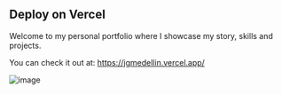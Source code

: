 
## Deploy on Vercel

Welcome to my personal portfolio where I showcase my story, skills and projects.

You can check it out at:
<a href="https://jgmedellin.vercel.app/" target="_blank">https://jgmedellin.vercel.app/</a>

![image](https://github.com/thegera4/nextjs-portfolio/assets/84020433/3a7bdc6c-78b9-4d93-b599-995281a4153f)
